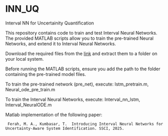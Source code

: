 # INN_UQ
Interval NN for Uncertainity Quantification

This repository contains code to train and test Interval Neural Networks. The provided MATLAB scripts allow you to train the pre-trained Neural Networks, and extend it to Interval Neural Networks.


Download the required files from the [link](https://ituedutr-my.sharepoint.com/:f:/g/personal/ferah23_itu_edu_tr/EjaYq5nS8G9KmOsiQOArjDwBSQ2CBv8deSMZdujpg0EyPA?e=EH07MU) and extract them to a folder on your local system.


Before running the MATLAB scripts, ensure you add the path to the folder containing the pre-trained model files.


To train the pre-trained network (pre_net), execute: lstm_pretrain.m, Neural_ode_pre_train.m


To train the Interval Neural Networks, execute: Interval_nn_lstm, Interval_NeuralODE.m

Matlab implementation of the following paper:

```
 Ferah, M. A., Kumbasar, T.  Introducing Interval Neural Networks for Uncertainty-Aware System Identification. SSCI, 2025.
```




